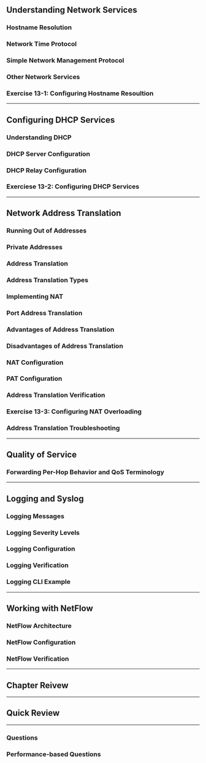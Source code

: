 
## Understanding Network Services

### Hostname Resolution

### Network Time Protocol

### Simple Network Management Protocol

### Other Network Services

### Exercise 13-1: Configuring Hostname Resoultion

---

## Configuring DHCP Services

### Understanding DHCP

### DHCP Server Configuration

### DHCP Relay Configuration

### Exerciese 13-2: Configuring DHCP Services

---

## Network Address Translation

### Running Out of Addresses

### Private Addresses

### Address Translation

### Address Translation Types

### Implementing NAT

### Port Address Translation

### Advantages of Address Translation

### Disadvantages of Address Translation

### NAT Configuration

### PAT Configuration

### Address Translation Verification

### Exercise 13-3: Configuring NAT Overloading

### Address Translation Troubleshooting

---

## Quality of Service

### Forwarding Per-Hop Behavior and QoS Terminology

---

## Logging and Syslog

### Logging Messages

### Logging Severity Levels

### Logging Configuration

### Logging Verification

### Logging CLI Example

---

## Working with NetFlow

### NetFlow Architecture

### NetFlow Configuration

### NetFlow Verification

---

## Chapter Reivew

---

## Quick Review

---

### Questions

### Performance-based Questions

